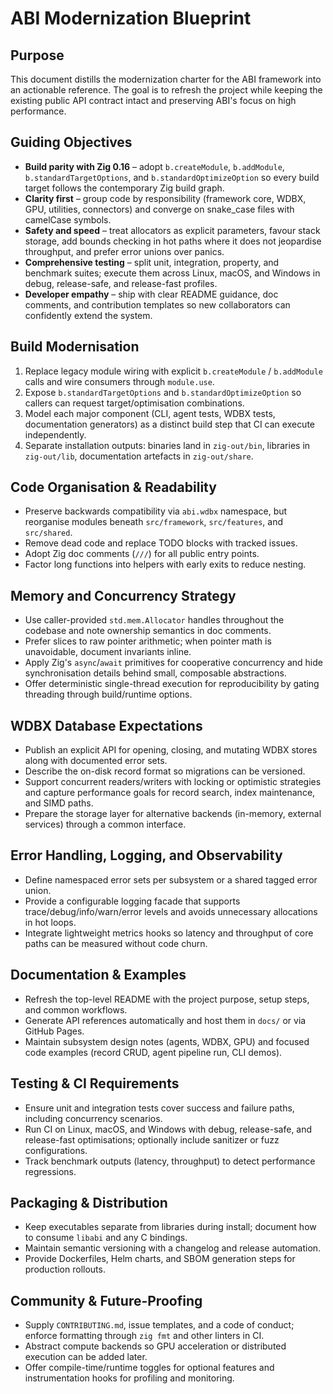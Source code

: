 # ABI Modernization Blueprint

## Purpose
This document distills the modernization charter for the ABI framework into an actionable reference. The goal is to refresh the project while keeping the existing public API contract intact and preserving ABI's focus on high performance.

## Guiding Objectives
- **Build parity with Zig 0.16** – adopt `b.createModule`, `b.addModule`, `b.standardTargetOptions`, and `b.standardOptimizeOption` so every build target follows the contemporary Zig build graph.
- **Clarity first** – group code by responsibility (framework core, WDBX, GPU, utilities, connectors) and converge on snake_case files with camelCase symbols.
- **Safety and speed** – treat allocators as explicit parameters, favour stack storage, add bounds checking in hot paths where it does not jeopardise throughput, and prefer error unions over panics.
- **Comprehensive testing** – split unit, integration, property, and benchmark suites; execute them across Linux, macOS, and Windows in debug, release-safe, and release-fast profiles.
- **Developer empathy** – ship with clear README guidance, doc comments, and contribution templates so new collaborators can confidently extend the system.

## Build Modernisation
1. Replace legacy module wiring with explicit `b.createModule` / `b.addModule` calls and wire consumers through `module.use`.
2. Expose `b.standardTargetOptions` and `b.standardOptimizeOption` so callers can request target/optimisation combinations.
3. Model each major component (CLI, agent tests, WDBX tests, documentation generators) as a distinct build step that CI can execute independently.
4. Separate installation outputs: binaries land in `zig-out/bin`, libraries in `zig-out/lib`, documentation artefacts in `zig-out/share`.

## Code Organisation & Readability
- Preserve backwards compatibility via `abi.wdbx` namespace, but reorganise modules beneath `src/framework`, `src/features`, and `src/shared`.
- Remove dead code and replace TODO blocks with tracked issues.
- Adopt Zig doc comments (`///`) for all public entry points.
- Factor long functions into helpers with early exits to reduce nesting.

## Memory and Concurrency Strategy
- Use caller-provided `std.mem.Allocator` handles throughout the codebase and note ownership semantics in doc comments.
- Prefer slices to raw pointer arithmetic; when pointer math is unavoidable, document invariants inline.
- Apply Zig's `async`/`await` primitives for cooperative concurrency and hide synchronisation details behind small, composable abstractions.
- Offer deterministic single-thread execution for reproducibility by gating threading through build/runtime options.

## WDBX Database Expectations
- Publish an explicit API for opening, closing, and mutating WDBX stores along with documented error sets.
- Describe the on-disk record format so migrations can be versioned.
- Support concurrent readers/writers with locking or optimistic strategies and capture performance goals for record search, index maintenance, and SIMD paths.
- Prepare the storage layer for alternative backends (in-memory, external services) through a common interface.

## Error Handling, Logging, and Observability
- Define namespaced error sets per subsystem or a shared tagged error union.
- Provide a configurable logging facade that supports trace/debug/info/warn/error levels and avoids unnecessary allocations in hot loops.
- Integrate lightweight metrics hooks so latency and throughput of core paths can be measured without code churn.

## Documentation & Examples
- Refresh the top-level README with the project purpose, setup steps, and common workflows.
- Generate API references automatically and host them in `docs/` or via GitHub Pages.
- Maintain subsystem design notes (agents, WDBX, GPU) and focused code examples (record CRUD, agent pipeline run, CLI demos).

## Testing & CI Requirements
- Ensure unit and integration tests cover success and failure paths, including concurrency scenarios.
- Run CI on Linux, macOS, and Windows with debug, release-safe, and release-fast optimisations; optionally include sanitizer or fuzz configurations.
- Track benchmark outputs (latency, throughput) to detect performance regressions.

## Packaging & Distribution
- Keep executables separate from libraries during install; document how to consume `libabi` and any C bindings.
- Maintain semantic versioning with a changelog and release automation.
- Provide Dockerfiles, Helm charts, and SBOM generation steps for production rollouts.

## Community & Future-Proofing
- Supply `CONTRIBUTING.md`, issue templates, and a code of conduct; enforce formatting through `zig fmt` and other linters in CI.
- Abstract compute backends so GPU acceleration or distributed execution can be added later.
- Offer compile-time/runtime toggles for optional features and instrumentation hooks for profiling and monitoring.


